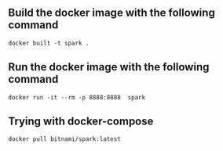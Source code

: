 ## Build the docker image with the following command
```
docker built -t spark .
```
## Run the docker image with the following command
```
docker run -it --rm -p 8888:8888  spark
```

## Trying with docker-compose
```
docker pull bitnami/spark:latest
```

